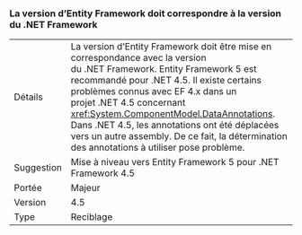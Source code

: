 ### <a name="entity-framework-version-must-match-the-net-framework-version"></a>La version d’Entity Framework doit correspondre à la version du .NET Framework

|   |   |
|---|---|
|Détails|La version d’Entity Framework doit être mise en correspondance avec la version du .NET Framework. Entity Framework 5 est recommandé pour .NET 4.5. Il existe certains problèmes connus avec EF 4.x dans un projet .NET 4.5 concernant <xref:System.ComponentModel.DataAnnotations>. Dans .NET 4.5, les annotations ont été déplacées vers un autre assembly. De ce fait, la détermination des annotations à utiliser pose problème.|
|Suggestion|Mise à niveau vers Entity Framework 5 pour .NET Framework 4.5|
|Portée|Majeur|
|Version|4.5|
|Type|Reciblage|

